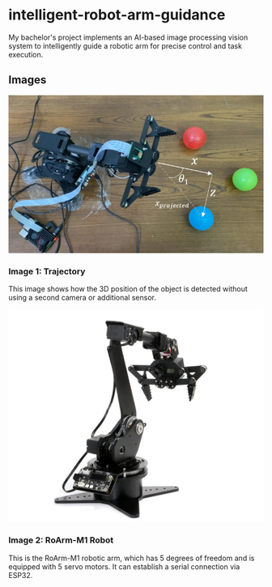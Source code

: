 # intelligent-robot-arm-guidance
My bachelor's project implements an AI-based image processing vision system to intelligently guide a robotic arm for precise control and task execution.

## Images

![Image 1](https://github.com/PghGolafshan/intelligent-robot-arm-guidance/blob/main/3D-Detection.png?raw=true)
### Image 1: Trajectory
This image shows how the 3D position of the object is detected without using a second camera or additional sensor.

![Image 2](https://github.com/PghGolafshan/intelligent-robot-arm-guidance/blob/main/RoArm-M1.png?raw=true)
### Image 2: RoArm-M1 Robot
This is the RoArm-M1 robotic arm, which has 5 degrees of freedom and is equipped with 5 servo motors. It can establish a serial connection via ESP32.
